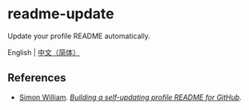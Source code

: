 # readme-update

Update your profile README automatically.

English | [中文（简体）](docs/README_zh-CN.md)

## References

- [Simon William](https://github.com/simonw). *[Building a self-updating profile README for GitHub](https://simonwillison.net/2020/Jul/10/self-updating-profile-readme/)*.
